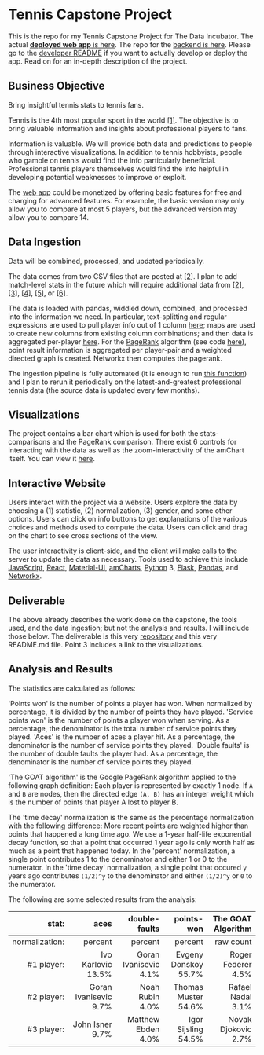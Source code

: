 # Tennis Capstone Project

This is the repo for my Tennis Capstone Project for The Data Incubator.  The actual [**deployed web app** is here](http://162.243.168.182:5001/).  The repo for the [backend is here](https://github.com/MareoRaft/tennis-backend).    Please go to the [developer README](https://github.com/MareoRaft/tennis-frontend-tdi/blob/master/README.dev.md) if you want to actually develop or deploy the app.  Read on for an in-depth description of the project.




## Business Objective

Bring insightful tennis stats to tennis fans.

Tennis is the 4th most popular sport in the world [[1]](https://www.totalsportek.com/most-popular-sports/).  The objective is to bring valuable information and insights about professional players to fans.

Information is valuable.  We will provide both data and predictions to people through interactive visualizations.  In addition to tennis hobbyists, people who gamble on tennis would find the info particularly beneficial.  Professional tennis players themselves would find the info helpful in developing potential weaknesses to improve or exploit.

The [web app](http://162.243.168.182:5001/) could be monetized by offering basic features for free and charging for advanced features.  For example, the basic version may only allow you to compare at most 5 players, but the advanced version may allow you to compare 14.



## Data Ingestion

Data will be combined, processed, and updated periodically.

The data comes from two CSV files that are posted at [[2]](https://github.com/JeffSackmann/tennis_MatchChartingProject).  I plan to add match-level stats in the future which will require additional data from [[2]](https://github.com/JeffSackmann/tennis_MatchChartingProject), [[3]](https://github.com/JeffSackmann/tennis_wta), [[4]](https://github.com/JeffSackmann/tennis_atp), [[5]](https://github.com/JeffSackmann/tennis_slam_pointbypoint), or [[6]](https://github.com/JeffSackmann/tennis_pointbypoint).

The data is loaded with pandas, widdled down, combined, and processed into the information we need.  In particular, text-splitting and regular expressions are used to pull player info out of 1 column [here](https://github.com/MareoRaft/tennis-backend/blob/master/data_ingestion/ingest_points.py#L31); maps are used to create new columns from existing column combinations; and then data is aggregated per-player [here](https://github.com/MareoRaft/tennis-backend/blob/master/analysis/stat.py#L9).  For the [PageRank](https://en.wikipedia.org/wiki/PageRank) algorithm (see code [here](https://github.com/MareoRaft/tennis-backend/blob/master/analysis/pagerank.py)), point result information is aggregated per player-pair and a weighted directed graph is created.  Networkx then computes the pagerank.

The ingestion pipeline is fully automated (it is enough to run [this function](https://github.com/MareoRaft/tennis-backend/blob/master/data_ingestion/ingest_points.py#L82)) and I plan to rerun it periodically on the latest-and-greatest professional tennis data (the source data is updated every few months).



## Visualizations

The project contains a bar chart which is used for both the stats-comparisons and the PageRank comparison.  There exist 6 controls for interacting with the data as well as the zoom-interactivity of the amChart itself.  You can view it [here](http://162.243.168.182:5001/).



## Interactive Website

Users interact with the project via a website.  Users explore the data by choosing a (1) statistic, (2) normalization, (3) gender, and some other options.  Users can click on info buttons to get explanations of the various choices and methods used to compute the data.  Users can click and drag on the chart to see cross sections of the view.

The user interactivity is client-side, and the client will make calls to the server to update the data as necessary.  Tools used to achieve this include [JavaScript](https://www.w3schools.com/js/default.asp), [React](https://create-react-app.dev/), [Material-UI](https://material-ui.com/), [amCharts](https://www.amcharts.com/), [Python](https://www.python.org/) 3, [Flask](https://palletsprojects.com/p/flask/), [Pandas](https://pandas.pydata.org/), and [Networkx](https://networkx.org/).



## Deliverable

The above already describes the work done on the capstone, the tools used, and the data ingestion; but not the analysis and results.  I will include those below.  The deliverable is this very [repository](https://github.com/MareoRaft/tennis-frontend-tdi) and this very README.md file.  Point 3 includes a link to the visualizations.



## Analysis and Results

The statistics are calculated as follows:

'Points won' is the number of points a player has won.  When normalized by percentage, it is divided by the number of points they have played.  'Service points won' is the number of points a player won when serving.  As a percentage, the denominator is the total number of service points they played.  'Aces' is the number of aces a player hit.  As a percentage, the denominator is the number of service points they played.  'Double faults' is the number of double faults the player had.  As a percentage, the denominator is the number of service points they played.

'The GOAT algorithm' is the Google PageRank algorithm applied to the following graph definition:  Each player is represented by exactly 1 node.  If `A` and `B` are nodes, then the directed edge `(A, B)` has an integer weight which is the number of points that player A lost to player B.

The 'time decay' normalization is the same as the percentage normalization with the following difference:  More recent points are weighted higher than points that happened a long time ago.  We use a 1-year half-life exponential decay function, so that a point that occurred 1 year ago is only worth half as much as a point that happened today.  In the 'percent' normalization, a single point contributes 1 to the denominator and either 1 or 0 to the numerator.  In the 'time decay' normalization, a single point that occured `y` years ago contributes `(1/2)^y` to the denominator and either `(1/2)^y` or `0` to the numerator.

The following are some selected results from the analysis:

stat: | aces | double-faults | points-won | The GOAT Algorithm
---:|---:|---:|---:|---:
normalization: | percent | percent | percent | raw count
\#1 player: | Ivo Karlovic 13.5% |  Goran Ivanisevic 4.1% | Evgeny Donskoy 55.7% | Roger Federer 4.5%
\#2 player: | Goran Ivanisevic 9.7% | Noah Rubin 4.0% | Thomas Muster 54.6% | Rafael Nadal 3.1%
\#3 player: | John Isner 9.7% | Matthew Ebden 4.0% | Igor Sijsling 54.5% | Novak Djokovic 2.7%








